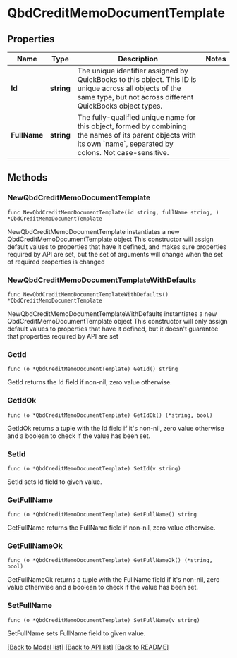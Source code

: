 # QbdCreditMemoDocumentTemplate

## Properties

Name | Type | Description | Notes
------------ | ------------- | ------------- | -------------
**Id** | **string** | The unique identifier assigned by QuickBooks to this object. This ID is unique across all objects of the same type, but not across different QuickBooks object types. | 
**FullName** | **string** | The fully-qualified unique name for this object, formed by combining the names of its parent objects with its own &#x60;name&#x60;, separated by colons. Not case-sensitive. | 

## Methods

### NewQbdCreditMemoDocumentTemplate

`func NewQbdCreditMemoDocumentTemplate(id string, fullName string, ) *QbdCreditMemoDocumentTemplate`

NewQbdCreditMemoDocumentTemplate instantiates a new QbdCreditMemoDocumentTemplate object
This constructor will assign default values to properties that have it defined,
and makes sure properties required by API are set, but the set of arguments
will change when the set of required properties is changed

### NewQbdCreditMemoDocumentTemplateWithDefaults

`func NewQbdCreditMemoDocumentTemplateWithDefaults() *QbdCreditMemoDocumentTemplate`

NewQbdCreditMemoDocumentTemplateWithDefaults instantiates a new QbdCreditMemoDocumentTemplate object
This constructor will only assign default values to properties that have it defined,
but it doesn't guarantee that properties required by API are set

### GetId

`func (o *QbdCreditMemoDocumentTemplate) GetId() string`

GetId returns the Id field if non-nil, zero value otherwise.

### GetIdOk

`func (o *QbdCreditMemoDocumentTemplate) GetIdOk() (*string, bool)`

GetIdOk returns a tuple with the Id field if it's non-nil, zero value otherwise
and a boolean to check if the value has been set.

### SetId

`func (o *QbdCreditMemoDocumentTemplate) SetId(v string)`

SetId sets Id field to given value.


### GetFullName

`func (o *QbdCreditMemoDocumentTemplate) GetFullName() string`

GetFullName returns the FullName field if non-nil, zero value otherwise.

### GetFullNameOk

`func (o *QbdCreditMemoDocumentTemplate) GetFullNameOk() (*string, bool)`

GetFullNameOk returns a tuple with the FullName field if it's non-nil, zero value otherwise
and a boolean to check if the value has been set.

### SetFullName

`func (o *QbdCreditMemoDocumentTemplate) SetFullName(v string)`

SetFullName sets FullName field to given value.



[[Back to Model list]](../README.md#documentation-for-models) [[Back to API list]](../README.md#documentation-for-api-endpoints) [[Back to README]](../README.md)


